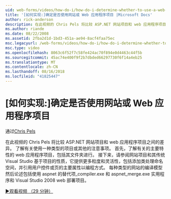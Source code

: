 ```yaml
---
uid: web-forms/videos/how-do-i/how-do-i-determine-whether-to-use-a-web-site-or-a-web-application-project
title: '[如何实现:]确定是否使用网站或 Web 应用程序项目 |Microsoft Docs'
author: rick-anderson
description: 在此视频的 Chris Pels 将比较 ASP.NET 网站项目和 web 应用程序项目之间的差异。 了解有关使用注意事项...
ms.author: riande
ms.date: 08/22/2008
ms.assetid: 2fba2d1d-1bd3-451a-ae94-8acf4faa75ec
msc.legacyurl: /web-forms/videos/how-do-i/how-do-i-determine-whether-to-use-a-web-site-or-a-web-application-project
msc.type: video
ms.openlocfilehash: 8063c6f52f7c58fe424ac70f894e0d4463c44f5b
ms.sourcegitcommit: 45ac74e400f9f2b7dbded66297730f6f14a4eb25
ms.translationtype: MT
ms.contentlocale: zh-CN
ms.lasthandoff: 08/16/2018
ms.locfileid: "41825447"
---
```

<a name="how-do-i-determine-whether-to-use-a-web-site-or-a-web-application-project"></a>[如何实现:]确定是否使用网站或 Web 应用程序项目
====================
通过[Chris Pels](https://twitter.com/chrispels)

在此视频的 Chris Pels 将比较 ASP.NET 网站项目和 web 应用程序项目之间的差异。 了解有关使用一种类型的项目或其他的注意事项。 首先，了解有关的主要特性的 web 应用程序项目，包括其文件夹进行。 接下来，请参阅网站项目和其传统 Visual Studio 基于项目的性质，它提供更多粒度和灵活性，包括添加类处理命名空间，并引用用户控件或页的主要属性以编程方式。 每种类型的网站的编译模型然后论述包括使用 aspnet 的替代项\_compiler.exe 和 aspnet\_merge.exe 实用程序和 Visual Studio 2008 web 部署项目。

[&#9654;观看视频 （29 分钟）](https://channel9.msdn.com/Blogs/ASP-NET-Site-Videos/how-do-i-determine-whether-to-use-a-web-site-or-a-web-application-project)
